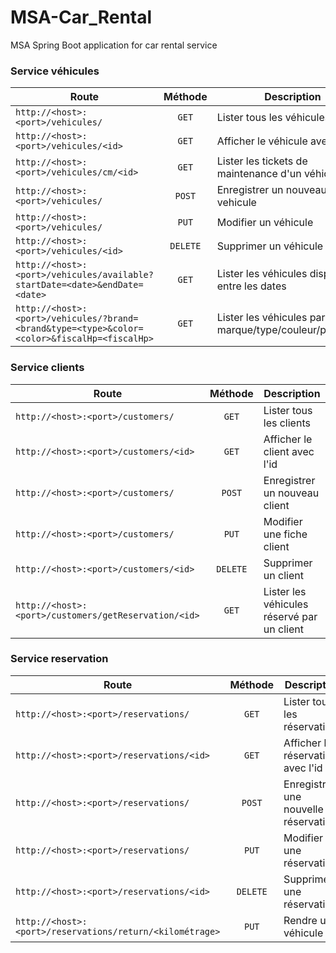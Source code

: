 # MSA-Car_Rental
MSA Spring Boot application for car rental service

### Service véhicules

Route | Méthode | Description
-|:-:|-
`http://<host>:<port>/vehicules/` | `GET` | Lister tous les véhicules
`http://<host>:<port>/vehicules/<id>` | `GET` | Afficher le véhicule avec l'id
`http://<host>:<port>/vehicules/cm/<id>` | `GET` | Lister les tickets de maintenance d'un véhicules id
`http://<host>:<port>/vehicules/` | `POST` | Enregistrer un nouveau vehicule
`http://<host>:<port>/vehicules/` | `PUT` | Modifier un véhicule
`http://<host>:<port>/vehicules/<id>` | `DELETE` | Supprimer un véhicule
`http://<host>:<port>/vehicules/available?startDate=<date>&endDate=<date>` | `GET` | Lister les véhicules disponible entre les dates
`http://<host>:<port>/vehicules/?brand=<brand&type=<type>&color=<color>&fiscalHp=<fiscalHp>` | `GET` | Lister les véhicules par marque/type/couleur/puissance

### Service clients

Route | Méthode | Description
-|:-:|-
`http://<host>:<port>/customers/` | `GET` | Lister tous les clients
`http://<host>:<port>/customers/<id>` | `GET` | Afficher le client avec l'id
`http://<host>:<port>/customers/` | `POST` | Enregistrer un nouveau client
`http://<host>:<port>/customers/` | `PUT` | Modifier une fiche client
`http://<host>:<port>/customers/<id>` | `DELETE` | Supprimer un client
`http://<host>:<port>/customers/getReservation/<id>` | `GET` | Lister les véhicules réservé par un client

### Service reservation

Route | Méthode | Description
-|:-:|-
`http://<host>:<port>/reservations/` | `GET` | Lister toutes les réservations
`http://<host>:<port>/reservations/<id>` | `GET` | Afficher la réservation avec l'id
`http://<host>:<port>/reservations/` | `POST` | Enregistrer une nouvelle réservation
`http://<host>:<port>/reservations/` | `PUT` | Modifier une réservation
`http://<host>:<port>/reservations/<id>` | `DELETE` | Supprimer une réservation
`http://<host>:<port>/reservations/return/<kilométrage>` | `PUT` | Rendre un véhicule